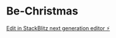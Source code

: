 # Be-Christmas

[Edit in StackBlitz next generation editor ⚡️](https://stackblitz.com/~/github.com/Aakeshhappy/Be-Christmas)